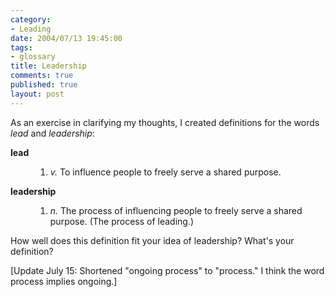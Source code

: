 ```yaml
--- 
category: 
- Leading
date: 2004/07/13 19:45:00
tags: 
- glossary
title: Leadership
comments: true
published: true
layout: post
---
```


<p> As an exercise in clarifying my thoughts, I created definitions for the words <em>lead</em> and <em>leadership</em>: </p>
<dl>
<dt>
<a>
<strong>lead</strong>
</a>
</dt>
<dd>
<ol>
<li>
<em>v.</em>  To influence people to freely serve a shared purpose.</li>
</ol>
</dd>
<dt>
<a>
<strong>leadership</strong>
</a>
</dt>
<dd>
<ol>
<li>
<em>n.</em>  The process of influencing people to freely serve a shared purpose.  (The process of leading.)</li>
</ol>
</dd>
</dl>
<p> How well does this definition fit your idea of leadership?  What's your definition? </p>
<p> [Update July 15:  Shortened "ongoing process" to "process."  I think the word process implies ongoing.] </p>
